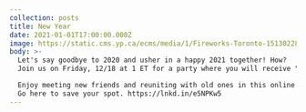 ```yaml
---
collection: posts
title: New Year
date: 2021-01-01T17:00:00.000Z
image: https://static.cms.yp.ca/ecms/media/1/Fireworks-Toronto-1513022805-600x360.jpg
body: >-
  Let's say goodbye to 2020 and usher in a happy 2021 together! How?
  Join us on Friday, 12/18 at 1 ET for a party where you will receive "6 Steps for Leading Your Life and Work (from the Inside Out)" as a door prize--just for traveling so far and wide to celebrate with us.

  Enjoy meeting new friends and reuniting with old ones in this online book launch party that will have interviews, games, and more fun surprises. And did I mention: you will receive a copy of the new e-book that will help you make 2021 a great year?
  Go here to save your spot. https://lnkd.in/e5NPKw5
---
```

